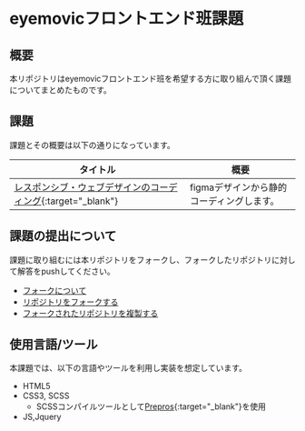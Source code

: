 # eyemovicフロントエンド班課題

## 概要
本リポジトリはeyemovicフロントエンド班を希望する方に取り組んで頂く課題についてまとめたものです。

## 課題
課題とその概要は以下の通りになっています。

| タイトル| 概要 |
---|---
|[レスポンシブ・ウェブデザインのコーディング](https://www.figma.com/file/MkaP3TF12lDgNS1CVcZxrx/%E3%83%95%E3%83%AD%E3%83%B3%E3%83%88%E3%82%A8%E3%83%B3%E3%83%89%E3%82%A8%E3%83%B3%E3%82%B8%E3%83%8B%E3%82%A2-%E8%AA%B2%E9%A1%8C?type=design&mode=design&t=YT8oH6vxFjA3oZ0J-1){:target="_blank"}|figmaデザインから静的コーディングします。|

## 課題の提出について
課題に取り組むには本リポジトリをフォークし、フォークしたリポジトリに対して解答をpushしてください。
- [フォークについて](https://docs.github.com/ja/pull-requests/collaborating-with-pull-requests/working-with-forks/about-forks#about-forks)
- [リポジトリをフォークする](https://docs.github.com/ja/get-started/quickstart/fork-a-repo#forking-a-repository)
- [フォークされたリポジトリを複製する](https://docs.github.com/ja/get-started/quickstart/fork-a-repo#cloning-your-forked-repository)

## 使用言語/ツール
本課題では、以下の言語やツールを利用し実装を想定しています。
- HTML5
- CSS3, SCSS
  - SCSSコンパイルツールとして[Prepros](https://prepros.io/){:target="_blank"}を使用
- JS,Jquery
